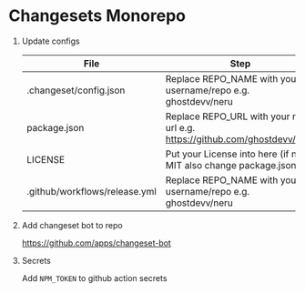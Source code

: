# Changesets Monorepo

1. Update configs

    | File                            | Step                                                                            |
    |---------------------------------|---------------------------------------------------------------------------------|
    | .changeset/config.json          | Replace REPO_NAME with your username/repo e.g. ghostdevv/neru                   |   
    | package.json                    | Replace REPO_URL with your repo url e.g. https://github.com/ghostdevv/neru      |
    | LICENSE                         | Put your License into here (if not MIT also change package.json)                |
    | .github/workflows/release.yml   | Replace REPO_NAME with your username/repo e.g. ghostdevv/neru                   |

2. Add changeset bot to repo

    https://github.com/apps/changeset-bot

3. Secrets

    Add `NPM_TOKEN` to github action secrets